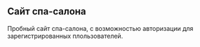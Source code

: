 <H2>Сайт спа-салона</H2>

Пробный сайт спа-салона, с возможностью авторизации для зарегистрированных плользователей.